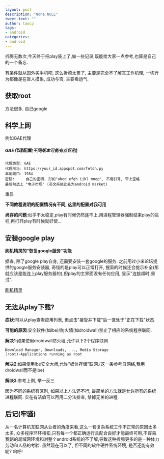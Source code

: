 ```yaml
---
layout: post
description: "None.NULL"
tweet-text: ""
author: taocp
tags:
- android
categories:
- android
---
```


折腾无数次,今天终于把play装上了,做一些记录,既能给大家一点参考,也算是自己的一个备忘.

有条件就从国外买手机吧, 这么折腾太累了, 主要是完全不了解其工作机理, 一切行为都像是在盲人摸象, 成功与否, 主要看运气.

## 获取root
方法很多, 自己google

## 科学上网
例如GAE代理
##### GAE代理配置(不同版本可能有点区别)
    代理类型: GAE
    代理地址: https://your_id.appspot.com/fetch.py
    本地端口: 1984
    密钥:     自己的密钥, 形如"abcd efgh ijkl mnop", 不用引号, 带上空格
    最后勾选上 "电子市场" (英文系统此处为android market)
重启

**不同教程说明的配置情况有不同, 这里的配置对我可用**

**尚存的问题**:似乎不太稳定,play有时候仍然连不上.用进程管理器强制结束play的进程,再打开play有时候就好使...

## 安装google play
**刷机精灵的"恢复google服务"功能**

据查, 除了google play自身, 还需要安装一套google的服务. 
之前用过小米论坛提供的google服务安装器, 奇怪的是play可以正常打开, 搜索的时候还会提示补全(那就应该是能连上play服务器的),但play的主界面没有任何应用, 显示"连接超时,重试".

[刷机精灵](http://www.shuame.com)

## 无法从play下载?
**症状**:可以从play查看应用列表, 但点击"接受并下载"后一直处于"正在下载"状态.

**可能的原因**:安全软件(如lbe)/防火墙(如droidwall)禁止了相应的系统程序联网.

**解决1**:如果使用droidwall防火墙,允许以下2个程序联网

    Download Manager, Downloads, ..., Media Storage
    (root)-Applications running as root

**解决2**:如果使用lbe安全大师,允许"媒体存储"联网.(这一条参考自网络,我用droidwall而不是lbe)

**解决3**:参考上例, 举一反三

因为不同的系统有区别, 如果以上方法还不行, 最简单的方法就是允许所有的系统进程联网. 实在有洁癖可以再用二分法排查, 禁掉无关的进程.

## 后记(牢骚)
从一名计算机互联网从业者的角度来看,这么一套复杂系统工作不正常的原因太多太多, 众多程序环环相扣,只有每一个都正确运行且配合良好才能最终可用,不容易.
我朝的局域网环境和对整个android系统的不了解,导致这种折腾更多的是一种体力劳动和人品的考验.
虽然现在可以了, 但不同的软件硬件系统环境, 是否还能有效呢? 呜呼!
